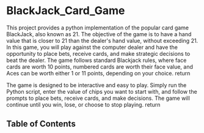 # BlackJack_Card_Game
This project provides a python implementation of the popular card game BlackJack, also known as 21. The objective of the game is to have a hand value that is closer to 21 than the dealer's hand value, without exceeding 21. In this game, you will play against the computer dealer and have the opportunity to place bets, receive cards, and make strategic decisions to beat the dealer. The game follows standard Blackjack rules, where face cards are worth 10 points, numbered cards are worth their face value, and Aces can be worth either 1 or 11 points, depending on your choice.  return

The game is designed to be interactive and easy to play. Simply run the Python script, enter the value of chips you want to start with, and follow the prompts to place bets, receive cards, and make decisions. The game will continue until you win, lose, or choose to stop playing.  return 

## Table of Contents

